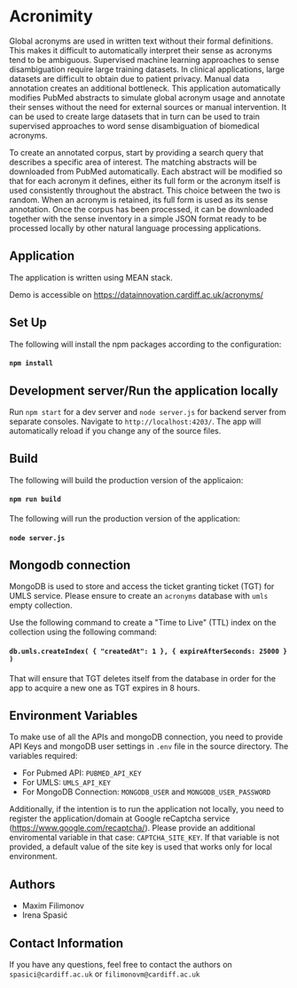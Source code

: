 # Acronimity

Global acronyms are used in written text without their formal definitions. This makes it difficult to
automatically interpret their sense as acronyms tend to be ambiguous. Supervised machine learning approaches to
sense disambiguation require large training datasets. In clinical applications, large datasets are difficult to
obtain due to patient privacy. Manual data annotation creates an additional bottleneck. This application
automatically modifies PubMed abstracts to simulate global acronym usage and annotate their senses
without the need for external sources or manual intervention. It can be used to create large datasets that in
turn can be used to train supervised approaches to word sense disambiguation of biomedical acronyms.

To create an annotated corpus, start by providing a search query that describes a specific area of interest. The
matching abstracts will be downloaded from PubMed automatically. Each abstract will be modified so that for each
acronym it defines, either its full form or the acronym itself is used consistently throughout the abstract.
This choice between the two is random. When an acronym is retained, its full form is used as its sense
annotation. Once the corpus has been processed, it can be downloaded together with the sense inventory in a
simple JSON format ready to be processed locally by other natural language processing applications.

## Application

The application is written using MEAN stack.

Demo is accessible on https://datainnovation.cardiff.ac.uk/acronyms/

## Set Up
The following will install the npm packages according to the configuration:
#### `npm install`

## Development server/Run the application locally

Run `npm start` for a dev server and `node server.js` for backend server from separate consoles.
Navigate to `http://localhost:4203/`.
The app will automatically reload if you change any of the source files.

## Build

The following will build the production version of the applicaion:
#### `npm run build`
The following will run the production version of the application:
#### `node server.js`

## Mongodb connection

MongoDB is used to store and access the ticket granting ticket (TGT) for UMLS service. Please ensure to create an `acronyms` database with `umls` empty collection.

Use the following command to create a "Time to Live" (TTL) index on the collection using the following command:
#### `db.umls.createIndex( { "createdAt": 1 }, { expireAfterSeconds: 25000 } )`
That will ensure that TGT deletes itself from the database in order for the app to acquire a new one as TGT expires in 8 hours.

## Environment Variables
To make use of all the APIs and mongoDB connection, you need to provide API Keys and mongoDB user settings in `.env` file in the source directory.
The variables required:

- For Pubmed API: `PUBMED_API_KEY`
- For UMLS: `UMLS_API_KEY`
- For MongoDB Connection: `MONGODB_USER` and `MONGODB_USER_PASSWORD`

Additionally, if the intention is to run the application not locally, you need to register the application/domain at Google reCaptcha service (https://www.google.com/recaptcha/). Please provide an additional enviromental variable in that case: `CAPTCHA_SITE_KEY`. If that variable is not provided, a default value of the site key is used that works only for local environment.

## Authors
- Maxim Filimonov
- Irena Spasić

## Contact Information
If you have any questions, feel free to contact the authors on `spasici@cardiff.ac.uk` or `filimonovm@cardiff.ac.uk`